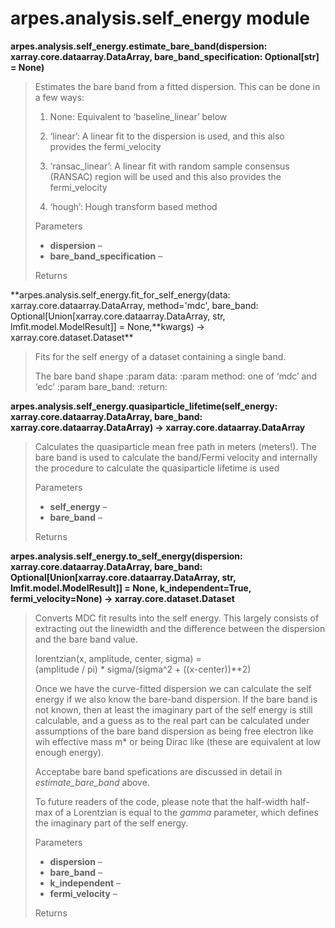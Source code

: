arpes.analysis.self\_energy module
==================================

**arpes.analysis.self\_energy.estimate\_bare\_band(dispersion:
xarray.core.dataarray.DataArray, bare\_band\_specification:
Optional\[str\] = None)**

> Estimates the bare band from a fitted dispersion. This can be done in
> a few ways:
>
> 1.  None: Equivalent to ‘baseline\_linear’ below
>
> 2.  ‘linear’: A linear fit to the dispersion is used, and this also  
>     provides the fermi\_velocity
>
> 3.  ‘ransac\_linear’: A linear fit with random sample consensus  
>     (RANSAC) region will be used and this also provides the
>     fermi\_velocity
>
> 4.  ‘hough’: Hough transform based method
>
> Parameters  
> -   **dispersion** –
> -   **bare\_band\_specification** –
>
> Returns  

**arpes.analysis.self\_energy.fit\_for\_self\_energy(data:
xarray.core.dataarray.DataArray, method='mdc', bare\_band:
Optional\[Union\[xarray.core.dataarray.DataArray, str,
lmfit.model.ModelResult\]\] = None,**kwargs) -&gt;
xarray.core.dataset.Dataset\*\*

> Fits for the self energy of a dataset containing a single band.
>
> The bare band shape :param data: :param method: one of ‘mdc’ and ‘edc’
> :param bare\_band: :return:

**arpes.analysis.self\_energy.quasiparticle\_lifetime(self\_energy:
xarray.core.dataarray.DataArray, bare\_band:
xarray.core.dataarray.DataArray) -&gt; xarray.core.dataarray.DataArray**

> Calculates the quasiparticle mean free path in meters (meters!). The
> bare band is used to calculate the band/Fermi velocity and internally
> the procedure to calculate the quasiparticle lifetime is used
>
> Parameters  
> -   **self\_energy** –
> -   **bare\_band** –
>
> Returns  

**arpes.analysis.self\_energy.to\_self\_energy(dispersion:
xarray.core.dataarray.DataArray, bare\_band:
Optional\[Union\[xarray.core.dataarray.DataArray, str,
lmfit.model.ModelResult\]\] = None, k\_independent=True,
fermi\_velocity=None) -&gt; xarray.core.dataset.Dataset**

> Converts MDC fit results into the self energy. This largely consists
> of extracting out the linewidth and the difference between the
> dispersion and the bare band value.
>
> lorentzian(x, amplitude, center, sigma) =  
> (amplitude / pi) \* sigma/(sigma^2 + ((x-center))\*\*2)
>
> Once we have the curve-fitted dispersion we can calculate the self
> energy if we also know the bare-band dispersion. If the bare band is
> not known, then at least the imaginary part of the self energy is
> still calculable, and a guess as to the real part can be calculated
> under assumptions of the bare band dispersion as being free electron
> like wih effective mass m\* or being Dirac like (these are equivalent
> at low enough energy).
>
> Acceptabe bare band spefications are discussed in detail in
> *estimate\_bare\_band* above.
>
> To future readers of the code, please note that the half-width
> half-max of a Lorentzian is equal to the $gamma$ parameter, which
> defines the imaginary part of the self energy.
>
> Parameters  
> -   **dispersion** –
> -   **bare\_band** –
> -   **k\_independent** –
> -   **fermi\_velocity** –
>
> Returns  
